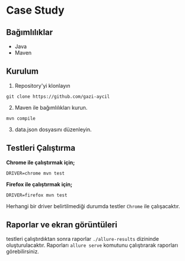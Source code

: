 #  Case Study

## Bağımlılıklar

- Java
- Maven

## Kurulum

1. Repository'yi klonlayın

```shell
git clone https://github.com/gazi-aycil
```

2. Maven ile bağımlılıkları kurun.

```shell
mvn compile
```

3. data.json dosyasını düzenleyin.


## Testleri Çalıştırma

**Chrome ile çalıştırmak için;**
```shell
DRIVER=chrome mvn test
```

**Firefox ile çalıştırmak için;**

```shell
DRIVER=firefox mvn test
```

Herhangi bir driver belirtilmediği durumda testler `Chrome` ile çalışacaktır.


## Raporlar ve ekran görüntüleri

testleri çalıştırdıktan sonra raporlar `./allure-results` dizininde oluşturulacaktır. Raporları `allure serve` komutunu çalıştırarak raporları görebilirsiniz. 
